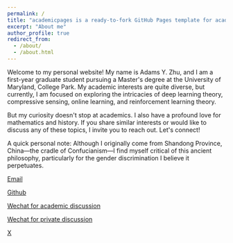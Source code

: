 ```yaml
---
permalink: /
title: "academicpages is a ready-to-fork GitHub Pages template for academic personal websites"
excerpt: "About me"
author_profile: true
redirect_from: 
  - /about/
  - /about.html
---
```



Welcome to my personal website! My name is Adams Y. Zhu, and I am a first-year graduate student pursuing a Master's degree at the University of Maryland, College Park. My academic interests are quite diverse, but currently, I am focused on exploring the intricacies of deep learning theory, compressive sensing, online learning, and reinforcement learning theory.

But my curiosity doesn't stop at academics. I also have a profound love for mathematics and history. If you share similar interests or would like to discuss any of these topics, I invite you to reach out. Let's connect!

A quick personal note: Although I originally come from Shandong Province, China—the cradle of Confucianism—I find myself critical of this ancient philosophy, particularly for the gender discrimination I believe it perpetuates.

[Email](mailto:yzhu1221@umd.edu)

[Github](https://github.com/Adams-yiyue-zhu)                         

[Wechat for academic discussion]()

[Wechat for private discussion]()

[X]()
